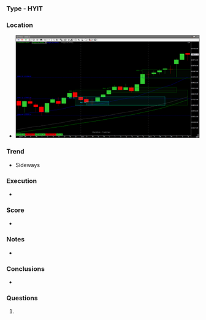 
### Type - HYIT

### Location
- ![](../TDA/_attachments/Pasted%20image%2020240825150016.png)
### Trend
- Sideways
### Execution
- 
### Score
- 
### Notes
- 
### **Conclusions**
- 
### **Questions**
1. 